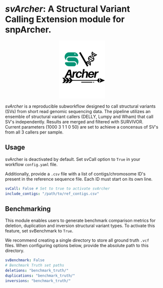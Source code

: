 # *svArcher*: A Structural Variant Calling Extension module for snpArcher.

<div align="center">
<img src="img/svArcher_Logo.png" alt="svArcher Logo" width="150" height="190">
</div>

*svArcher* is a reproducible subworkflow designed to call structural variants (SVs) from short read genomic sequencing data. The pipeline utilizes an ensemble of structural variant callers (DELLY, Lumpy and Wham) that call SV's independently. Results are merged and filtered with SURVIVOR. Current parameters (1000 3 1 1 0 50) are set to achieve a concensus of SV's from all 3 callers per sample.

## Usage

svArcher is deactivated by default. Set svCall option to `True` in your workflow `config.yaml` file.

Additionally, provide a `.csv` file with a list of contigs/chromosome ID's present in the reference sequence file. Each ID must start on its own line.

```yaml
svCall: False # Set to true to activate svArcher
include_contigs: "/path/to/ref_contigs.csv"
```

## Benchmarking

This module enables users to generate benchmark comparison metrics for deletion, duplication and inversion structural variant types. To activate this feature, set svBenchmark to `True`.

We recommend creating a single directory to store all ground truth `.vcf` files. When configuring options below, provide the absolute path to this directory.

```yaml
svBenchmark: False
# Benchmark Truth set paths
deletions: "benchmark_truth/"
duplications: "benchmark_truth/"
inversions: "benchmark_truth/"

```
